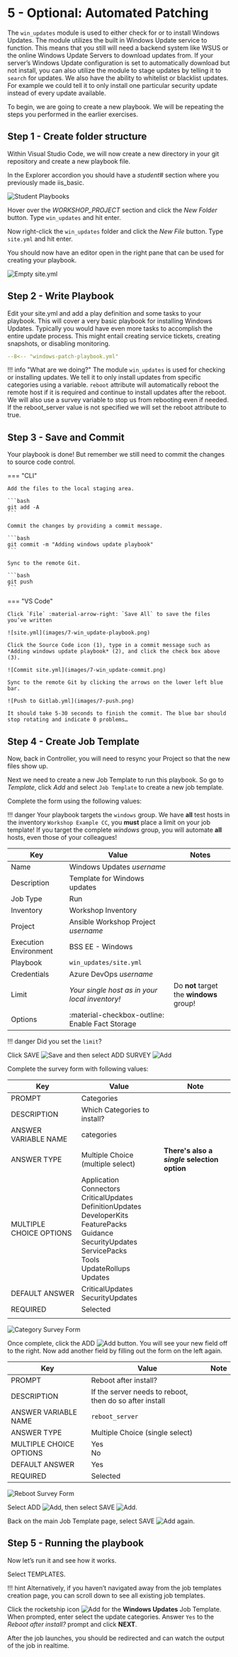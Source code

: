 # 5 - Optional: Automated Patching

The `win_updates` module is used to either check for or to install Windows Updates. The module utilizes the built in Windows Update service to function. This means that you still will need a backend system like WSUS or the online Windows Update Servers to download updates from. If your server’s Windows Update configuration is set to automatically download but not install, you can also utilize the module to stage updates by telling it to `search` for updates. We also have the ability to whitelist or blacklist updates. For example we could tell it to only install one particular security update instead of every update available.

To begin, we are going to create a new playbook. We will be repeating the steps you performed in the earlier exercises.

## Step 1 - Create folder structure

Within Visual Studio Code, we will now create a new directory in your git repository and create a new playbook file.

In the Explorer accordion you should have a *student\#* section where you previously made iis\_basic.

![Student Playbooks](images/7-vscode-existing-folders.png)

Hover over the *WORKSHOP_PROJECT* section and click the *New Folder* button. Type `win_updates` and hit enter.

Now right-click the `win_updates` folder and click the *New File* button. Type `site.yml` and hit enter.

You should now have an editor open in the right pane that can be used for creating your playbook.

![Empty site.yml](images/7-create-win_updates.png)

## Step 2 - Write Playbook

Edit your site.yml and add a play definition and some tasks to your playbook. This will cover a very basic playbook for installing Windows Updates. Typically you would have even more tasks to accomplish the entire update process. This might entail creating service tickets, creating snapshots, or disabling monitoring.

```yaml
--8<-- "windows-patch-playbook.yml"
```

!!! info "What are we doing?"
    The module `win_updates` is used for checking or installing updates. We tell it to only install updates from specific categories using a variable. `reboot` attribute will automatically reboot the remote host if it is required and continue to install updates after the reboot. We will also use a survey variable to stop us from rebooting even if needed. If the reboot\_server value is not specified we will set the reboot attribute to true.

## Step 3 - Save and Commit

Your playbook is done! But remember we still need to commit the changes to source code control.

=== "CLI"

    Add the files to the local staging area.

    ```bash
    git add -A
    ```

    Commit the changes by providing a commit message.

    ```bash
    git commit -m "Adding windows update playbook"
    ```

    Sync to the remote Git.

    ```bash
    git push
    ```

=== "VS Code"

    Click `File` :material-arrow-right: `Save All` to save the files you’ve written

    ![site.yml](images/7-win_update-playbook.png)

    Click the Source Code icon (1), type in a commit message such as *Adding windows update playbook* (2), and click the check box above (3).

    ![Commit site.yml](images/7-win_update-commit.png)

    Sync to the remote Git by clicking the arrows on the lower left blue bar.

    ![Push to Gitlab.yml](images/7-push.png)

    It should take 5-30 seconds to finish the commit. The blue bar should stop rotating and indicate 0 problems…

## Step 4 - Create Job Template

Now, back in Controller, you will need to resync your Project so that the new files show up.

Next we need to create a new Job Template to run this playbook. So go to *Template*, click *Add* and select `Job Template` to create a new job template.

Complete the form using the following values:

!!! danger
    Your playbook targets the `windows` group. We have **all** test hosts in the inventory `Workshop Example CC`, you **must** place a limit on your job template!
    If you target the complete *windows* group, you will automate **all** hosts, even those of your colleagues!

| Key                   | Value                                           | Notes                                    |
| --------------------- | ----------------------------------------------- | ---------------------------------------- |
| Name                  | Windows Updates *username*                      |                                          |
| Description           | Template for Windows updates                    |                                          |
| Job Type              | Run                                             |                                          |
| Inventory             | Workshop Inventory                              |                                          |
| Project               | Ansible Workshop Project *username*             |                                          |
| Execution Environment | BSS EE - Windows                                |                                          |
| Playbook              | `win_updates/site.yml`                          |                                          |
| Credentials           | Azure DevOps *username*                         |                                          |
| Limit                 | *Your single host as in your local inventory!*  | Do **not** target the **windows** group! |
| Options               | :material-checkbox-outline: Enable Fact Storage |                                          |

!!! danger
    Did you set the `limit`?

Click SAVE ![Save](images/at_save.png) and then select ADD SURVEY
![Add](images/at_add_survey.png)

Complete the survey form with following values:

| Key                     | Value                                                                                                                                                  | Note                                         |
|-------------------------|--------------------------------------------------------------------------------------------------------------------------------------------------------|----------------------------------------------|
| PROMPT                  | Categories                                                                                                                                             |                                              |
| DESCRIPTION             | Which Categories to install?                                                                                                                           |                                              |
| ANSWER VARIABLE NAME    | categories                                                                                                                                             |                                              |
| ANSWER TYPE             | Multiple Choice (multiple select)                                                                                                                      | **There's also a *single* selection option** |
| MULTIPLE CHOICE OPTIONS |  Application<br>Connectors<br>CriticalUpdates<br>DefinitionUpdates<br>DeveloperKits<br>FeaturePacks Guidance<br>SecurityUpdates<br>ServicePacks<br>Tools<br>UpdateRollups<br>Updates |                                              |
| DEFAULT ANSWER          |  CriticalUpdates<br>SecurityUpdates                                                                                                                       |                                              |
| REQUIRED                | Selected                                                                                                                                               |                                              |
|                         |                                                                                                                                                        |                                              |

![Category Survey Form](images/7-category-survey.png)

Once complete, click the ADD ![Add](images/at_add.png) button. You will see your new field off to the right. Now add another field by filling out the form on the left again.

| Key                     | Value                                                   | Note |
|-------------------------|---------------------------------------------------------|------|
| PROMPT                  | Reboot after install?                                   |      |
| DESCRIPTION             | If the server needs to reboot, then do so after install |      |
| ANSWER VARIABLE NAME    | `reboot_server`                                         |      |
| ANSWER TYPE             | Multiple Choice (single select)                         |      |
| MULTIPLE CHOICE OPTIONS | Yes<br>No                                               |      |
| DEFAULT ANSWER          | Yes                                                     |      |
| REQUIRED                | Selected                                                |      |

![Reboot Survey Form](images/7-reboot-survey.png)

Select ADD ![Add](images/at_add.png), then select SAVE ![Add](images/at_save.png).

Back on the main Job Template page, select SAVE ![Add](images/at_save.png) again.

## Step 5 - Running the playbook

Now let’s run it and see how it works.

Select TEMPLATES.

!!! hint
    Alternatively, if you haven’t navigated away from the job templates creation page, you can scroll down to see all existing job templates.

Click the rocketship icon ![Add](images/at_launch_icon.png) for the **Windows Updates** Job Template.  
When prompted, enter select the update categories. Answer `Yes` to the *Reboot after install?* prompt and click **NEXT**.

After the job launches, you should be redirected and can watch the output of the job in realtime.
